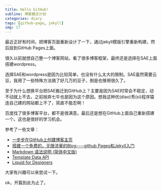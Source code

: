 ```yaml
---
title: Hello GitHub!
subline: 博客搬迁计划
categories: diary
tags: [github-page, jekyll]
img: 17
---
```


最近正好有时间，把博客页面重新设计了一下，通过jekyll模版引擎重新构建，然后挂到GitHub Pages上面。

很久以前就想自己整一个博客网站，看了很多博客框架，最终还是选择在SAE上面搭建wordpress。

选择SAE和wordpress是因为比较简单，也没有什么太大的限制。SAE虽然需要云豆，我用了一些特殊方法搞了好几万的豆子，倒是也够用很久了。

至于为什么想换平台把SAE搬迁到GitHub上？主要是因为SAE时常会不稳定，动不动就上不去，之前抛弃七牛也是因为这个原因。想我这种优(diao)秀(si)程序猿连自己建的网站都上不了，简直不能忍啊！

百度找了很多博客平台，都不是很满意。最后还是想在GitHub上面自己重新搭建一个。这也是很好的学习机会。

参考了一些文章：

+ [一步步在GitHub上创建博客主页](http://www.pchou.info/web-build/2013/01/03/build-github-blog-page-01.html)
+ [搭建一个免费的，无限流量的Blog----github Pages和Jekyll入门](http://www.ruanyifeng.com/blog/2012/08/blogging_with_jekyll.html)
+ [Markdown 语法说明 (简体中文版)](http://wowubuntu.com/markdown/index.html)
+ [Template Data API](http://jekyllbootstrap.com/api/template-data-api.html)
+ [Liquid for Designers](https://github.com/Shopify/liquid/wiki/Liquid-for-Designers)

大家有兴趣可以来尝试一下。

ok，开篇到此为止了。
